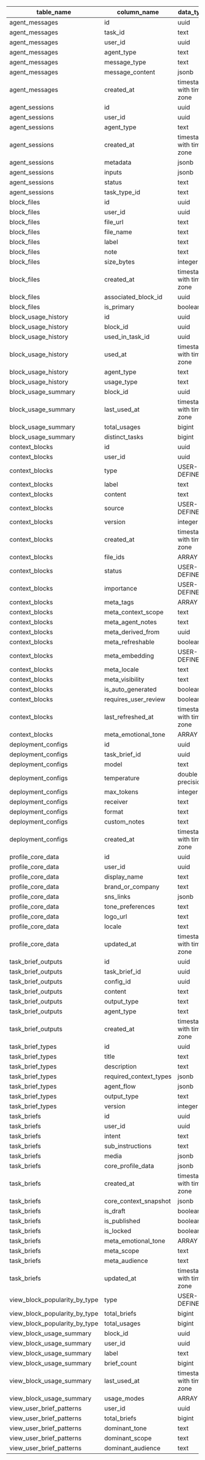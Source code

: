 | table_name                    | column_name            | data_type                |
| ----------------------------- | ---------------------- | ------------------------ |
| agent_messages                | id                     | uuid                     |
| agent_messages                | task_id                | text                     |
| agent_messages                | user_id                | uuid                     |
| agent_messages                | agent_type             | text                     |
| agent_messages                | message_type           | text                     |
| agent_messages                | message_content        | jsonb                    |
| agent_messages                | created_at             | timestamp with time zone |
| agent_sessions                | id                     | uuid                     |
| agent_sessions                | user_id                | uuid                     |
| agent_sessions                | agent_type             | text                     |
| agent_sessions                | created_at             | timestamp with time zone |
| agent_sessions                | metadata               | jsonb                    |
| agent_sessions                | inputs                 | jsonb                    |
| agent_sessions                | status                 | text                     |
| agent_sessions                | task_type_id           | text                     |
| block_files                   | id                     | uuid                     |
| block_files                   | user_id                | uuid                     |
| block_files                   | file_url               | text                     |
| block_files                   | file_name              | text                     |
| block_files                   | label                  | text                     |
| block_files                   | note                   | text                     |
| block_files                   | size_bytes             | integer                  |
| block_files                   | created_at             | timestamp with time zone |
| block_files                   | associated_block_id    | uuid                     |
| block_files                   | is_primary             | boolean                  |
| block_usage_history           | id                     | uuid                     |
| block_usage_history           | block_id               | uuid                     |
| block_usage_history           | used_in_task_id        | uuid                     |
| block_usage_history           | used_at                | timestamp with time zone |
| block_usage_history           | agent_type             | text                     |
| block_usage_history           | usage_type             | text                     |
| block_usage_summary           | block_id               | uuid                     |
| block_usage_summary           | last_used_at           | timestamp with time zone |
| block_usage_summary           | total_usages           | bigint                   |
| block_usage_summary           | distinct_tasks         | bigint                   |
| context_blocks                | id                     | uuid                     |
| context_blocks                | user_id                | uuid                     |
| context_blocks                | type                   | USER-DEFINED             |
| context_blocks                | label                  | text                     |
| context_blocks                | content                | text                     |
| context_blocks                | source                 | USER-DEFINED             |
| context_blocks                | version                | integer                  |
| context_blocks                | created_at             | timestamp with time zone |
| context_blocks                | file_ids               | ARRAY                    |
| context_blocks                | status                 | USER-DEFINED             |
| context_blocks                | importance             | USER-DEFINED             |
| context_blocks                | meta_tags              | ARRAY                    |
| context_blocks                | meta_context_scope     | text                     |
| context_blocks                | meta_agent_notes       | text                     |
| context_blocks                | meta_derived_from      | uuid                     |
| context_blocks                | meta_refreshable       | boolean                  |
| context_blocks                | meta_embedding         | USER-DEFINED             |
| context_blocks                | meta_locale            | text                     |
| context_blocks                | meta_visibility        | text                     |
| context_blocks                | is_auto_generated      | boolean                  |
| context_blocks                | requires_user_review   | boolean                  |
| context_blocks                | last_refreshed_at      | timestamp with time zone |
| context_blocks                | meta_emotional_tone    | ARRAY                    |
| deployment_configs            | id                     | uuid                     |
| deployment_configs            | task_brief_id          | uuid                     |
| deployment_configs            | model                  | text                     |
| deployment_configs            | temperature            | double precision         |
| deployment_configs            | max_tokens             | integer                  |
| deployment_configs            | receiver               | text                     |
| deployment_configs            | format                 | text                     |
| deployment_configs            | custom_notes           | text                     |
| deployment_configs            | created_at             | timestamp with time zone |
| profile_core_data             | id                     | uuid                     |
| profile_core_data             | user_id                | uuid                     |
| profile_core_data             | display_name           | text                     |
| profile_core_data             | brand_or_company       | text                     |
| profile_core_data             | sns_links              | jsonb                    |
| profile_core_data             | tone_preferences       | text                     |
| profile_core_data             | logo_url               | text                     |
| profile_core_data             | locale                 | text                     |
| profile_core_data             | updated_at             | timestamp with time zone |
| task_brief_outputs            | id                     | uuid                     |
| task_brief_outputs            | task_brief_id          | uuid                     |
| task_brief_outputs            | config_id              | uuid                     |
| task_brief_outputs            | content                | text                     |
| task_brief_outputs            | output_type            | text                     |
| task_brief_outputs            | agent_type             | text                     |
| task_brief_outputs            | created_at             | timestamp with time zone |
| task_brief_types              | id                     | uuid                     |
| task_brief_types              | title                  | text                     |
| task_brief_types              | description            | text                     |
| task_brief_types              | required_context_types | jsonb                    |
| task_brief_types              | agent_flow             | jsonb                    |
| task_brief_types              | output_type            | text                     |
| task_brief_types              | version                | integer                  |
| task_briefs                   | id                     | uuid                     |
| task_briefs                   | user_id                | uuid                     |
| task_briefs                   | intent                 | text                     |
| task_briefs                   | sub_instructions       | text                     |
| task_briefs                   | media                  | jsonb                    |
| task_briefs                   | core_profile_data      | jsonb                    |
| task_briefs                   | created_at             | timestamp with time zone |
| task_briefs                   | core_context_snapshot  | jsonb                    |
| task_briefs                   | is_draft               | boolean                  |
| task_briefs                   | is_published           | boolean                  |
| task_briefs                   | is_locked              | boolean                  |
| task_briefs                   | meta_emotional_tone    | ARRAY                    |
| task_briefs                   | meta_scope             | text                     |
| task_briefs                   | meta_audience          | text                     |
| task_briefs                   | updated_at             | timestamp with time zone |
| view_block_popularity_by_type | type                   | USER-DEFINED             |
| view_block_popularity_by_type | total_briefs           | bigint                   |
| view_block_popularity_by_type | total_usages           | bigint                   |
| view_block_usage_summary      | block_id               | uuid                     |
| view_block_usage_summary      | user_id                | uuid                     |
| view_block_usage_summary      | label                  | text                     |
| view_block_usage_summary      | brief_count            | bigint                   |
| view_block_usage_summary      | last_used_at           | timestamp with time zone |
| view_block_usage_summary      | usage_modes            | ARRAY                    |
| view_user_brief_patterns      | user_id                | uuid                     |
| view_user_brief_patterns      | total_briefs           | bigint                   |
| view_user_brief_patterns      | dominant_tone          | text                     |
| view_user_brief_patterns      | dominant_scope         | text                     |
| view_user_brief_patterns      | dominant_audience      | text                     |